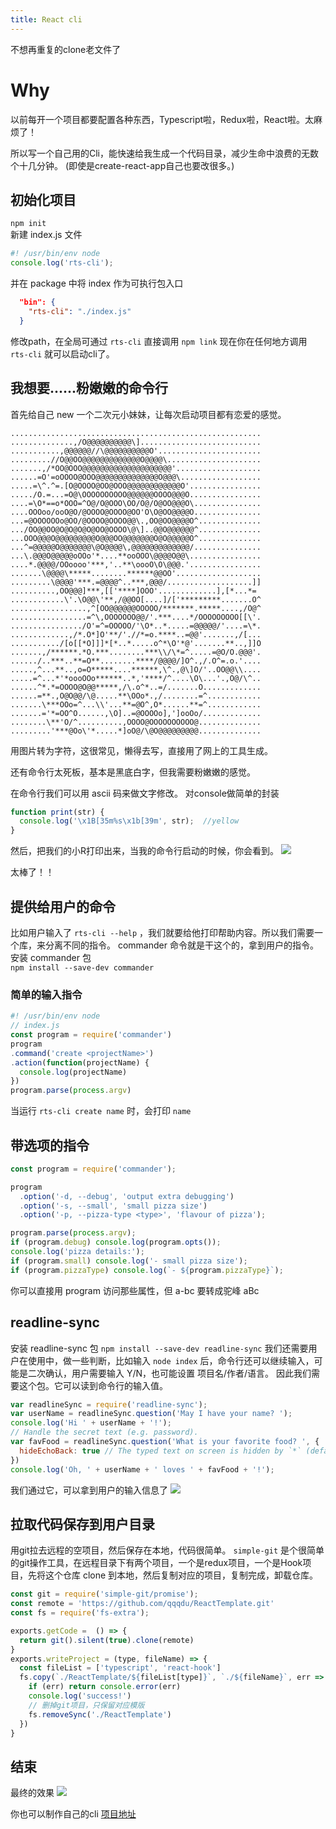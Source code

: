 ```yaml
---
title: React cli
---
```

不想再重复的clone老文件了  
# Why 
以前每开一个项目都要配置各种东西，Typescript啦，Redux啦，React啦。太麻烦了！  

所以写一个自己用的Cli，能快速给我生成一个代码目录，减少生命中浪费的无数个十几分钟。  (即使是create-react-app自己也要改很多。)


## 初始化项目

`npm init`  
新建 index.js 文件
```javascript
#! /usr/bin/env node
console.log('rts-cli');
```
并在 package 中将 index 作为可执行包入口  
```json
  "bin": {
    "rts-cli": "./index.js"
  }
```
修改path，在全局可通过 `rts-cli` 直接调用
`npm link`
现在你在任何地方调用 `rts-cli` 就可以启动cli了。

## 我想要......粉嫩嫩的命令行
首先给自己 new 一个二次元小妹妹，让每次启动项目都有恋爱的感觉。
```
........................................................
..............,/O@@@@@@@@@@\]...........................
...........,@@@@@@//\@@@@@@@@@@O'.......................
.........//O@@OO@@@@@@@@@@@@@O@@@@\.....................
.......,/*OO@OOO@@@@@@@@@@@@@@@@@@@@'...................
......=O'=oOOOO@OOO@@@@@@@@@@@@@@O@@@\..................
.....=\^.^=.[O@OOOO@OO@OOO@@@@@@@@@@@@O'................
...../O.=...=O@\OOOOOOOOOO@@@@@@OOOO@@@O................
....=\O*==o*OOO=^O@/O@OOO\OO/O@/O@OO@@@O\...............
....OOOoo/ooO@O/@OOOO@OOOO@OO'O\O@OO@@@@O...............
...=@OOOOOOo@OO/@OOOO@OOOO@@\.,OO@OO@@@@O^..............
.../OO@@OO@O@O@O@O@OO@OOOO\@\]..@@O@@@@@@^..............
...OOO@@@O@@@@@@@@@O@@@OO@@@@@@@O@O@@@@@O^..............
...^=@@@@@O@@@@@@@\@O@@@@\,@@@@@@@@@@@@@/...............
...\.@@@O@@@@@oOOo'*....**ooOOO\@@@@O@@\................
....*.@@@@/OOoooo'***,'..**\oooO\O\@@@.'................
.......\@@@@\*****........******@@OO'...................
.........\@@@@'***.=@@@@^..***,@@@/...................]]
..........,OO@@@]***,[['****]OOO'.............],[*...*=
............\'.\O@@\'**,/@@OO[....]/['*********.......O^
.................,^[OO@@@@@@OOOOO/*******.*****....,/O@^
.................=^\,OOOOOOO@@/'.***....*/OOOOOOOOO[[\'.
................/O'=^=OOOOO/'\O*..*.....=@@@@@/'....=\*.
.............,/*.O*]O'**/'.//*=o.****..=@@'.......,/[...
.........../[o[[*O]]]*[*..*.....o^*\O'*@'.......**..,]]O
.......,/******.*O.***........***\\/\*=^.....=@O/O.@@@'.
....../..***..**=O**........****/@@@@/]O^.,/.O^=.o.'....
.....,^...**..,o=O*****....******,\^.,@\]O/'..OO@@\\....
.....=^...*'*oooOOo******..*,'****/^....\O\...'.,O@/\^..
......^*.*=OOOO@O@@*****,/\.o^*..=/.......O.............
......=**.,O@O@@/\@.....**\OOo*.,/........=^............
.......\***OOo=^...\\'...**=@O^,O*......**=^............
.......='*=OO^O......,\O]..=@OOOOo],']ooOo/.............
........\**'O/^..........,OOOO@OOOOOOOOOO@..............
.........'***@Oo\'*.....*]oO@/\@O@@@@@@@@@..............
```
用图片转为字符，这很常见，懒得去写，直接用了网上的工具生成。  

还有命令行太死板，基本是黑底白字，但我需要粉嫩嫩的感觉。

在命令行我们可以用 ascii 码来做文字修改。
对console做简单的封装
```javascript
function print(str) {
  console.log('\x1B[35m%s\x1b[39m', str);  //yellow
}
```
然后，把我们的小R打印出来，当我的命令行启动的时候，你会看到。
![](https://img1.dxycdn.com/2019/0929/728/3371034457464592133-2.png)

太棒了！！
## 提供给用户的命令
比如用户输入了 `rts-cli --help` ，我们就要给他打印帮助内容。所以我们需要一个库，来分离不同的指令。
commander 命令就是干这个的，拿到用户的指令。 
安装 commander 包  
`npm install --save-dev commander` 
### 简单的输入指令
```javascript
#! /usr/bin/env node
// index.js
const program = require('commander')
program
.command('create <projectName>')
.action(function(projectName) {
  console.log(projectName)
})
program.parse(process.argv)
```
当运行 `rts-cli create name` 时，会打印 `name`  

## 带选项的指令
```javascript
const program = require('commander');

program
  .option('-d, --debug', 'output extra debugging')
  .option('-s, --small', 'small pizza size')
  .option('-p, --pizza-type <type>', 'flavour of pizza');

program.parse(process.argv);
if (program.debug) console.log(program.opts());
console.log('pizza details:');
if (program.small) console.log('- small pizza size');
if (program.pizzaType) console.log(`- ${program.pizzaType}`);
```
你可以直接用 program 访问那些属性，但 a-bc 要转成驼峰 aBc

## readline-sync

安装 readline-sync 包
`npm install --save-dev readline-sync`
我们还需要用户在使用中，做一些判断，比如输入
`node index` 后，命令行还可以继续输入，可能是二次确认，用户需要输入 Y/N，也可能设置 项目名/作者/语言。
因此我们需要这个包。它可以读到命令行的输入值。
```javascript
var readlineSync = require('readline-sync');
var userName = readlineSync.question('May I have your name? ');
console.log('Hi ' + userName + '!');
// Handle the secret text (e.g. password).
var favFood = readlineSync.question('What is your favorite food? ', {
  hideEchoBack: true // The typed text on screen is hidden by `*` (default).
})
console.log('Oh, ' + userName + ' loves ' + favFood + '!');
```
我们通过它，可以拿到用户的输入信息了
![](https://img1.dxycdn.com/2019/0929/902/3371035516174107033-2.png)

## 拉取代码保存到用户目录

用git拉去远程的空项目，然后保存在本地，代码很简单。
`simple-git` 是个很简单的git操作工具，在远程目录下有两个项目，一个是redux项目，一个是Hook项目，先将这个仓库 clone 到本地，然后复制对应的项目，复制完成，卸载仓库。
```javascript
const git = require('simple-git/promise');
const remote = 'https://github.com/qqqdu/ReactTemplate.git'
const fs = require('fs-extra');

exports.getCode =  () => {
  return git().silent(true).clone(remote)
}
exports.writeProject = (type, fileName) => {
  const fileList = ['typescript', 'react-hook']
  fs.copy(`./ReactTemplate/${fileList[type]}`, `./${fileName}`, err => {
    if (err) return console.error(err)
    console.log('success!')
    // 删掉git项目，只保留对应模版
    fs.removeSync('./ReactTemplate')
  })
}
```
## 结束
最终的效果
![](https://img1.dxycdn.com/2019/0929/243/3371036622128207876-2.gif)

你也可以制作自己的cli
[项目地址](https://github.com/qqqdu/rts-cli)